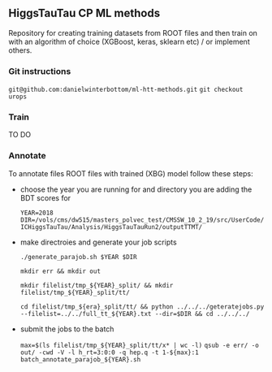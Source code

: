 ## HiggsTauTau CP ML methods
Repository for creating training datasets from ROOT files 
and then train on with an algorithm of choice (XGBoost, keras, sklearn etc) / or implement others.

### Git instructions

`git@github.com:danielwinterbottom/ml-htt-methods.git`
`git checkout urops` 
 

### Train
TO DO

### Annotate

To annotate files ROOT files with trained (XBG) model follow these steps:

- choose the year you are running for and directory you are adding the BDT scores for

  `YEAR=2018`
  `DIR=/vols/cms/dw515/masters_polvec_test/CMSSW_10_2_19/src/UserCode/ICHiggsTauTau/Analysis/HiggsTauTauRun2/outputTTMT/`

- make directroies and generate your job scripts 

  `./generate_parajob.sh $YEAR $DIR`

  `mkdir err && mkdir out`

  `mkdir filelist/tmp_${YEAR}_split/ && mkdir filelist/tmp_${YEAR}_split/tt/`

  `cd filelist/tmp_${era}_split/tt/ && python ../../../geteratejobs.py --filelist=../../full_tt_${YEAR}.txt --dir=$DIR && cd ../../../`

- submit the jobs to the batch

  `max=$(ls filelist/tmp_${YEAR}_split/tt/x* | wc -l)`
  `qsub -e err/ -o out/ -cwd -V -l h_rt=3:0:0 -q hep.q -t 1-${max}:1 batch_annotate_parajob_${YEAR}.sh`

